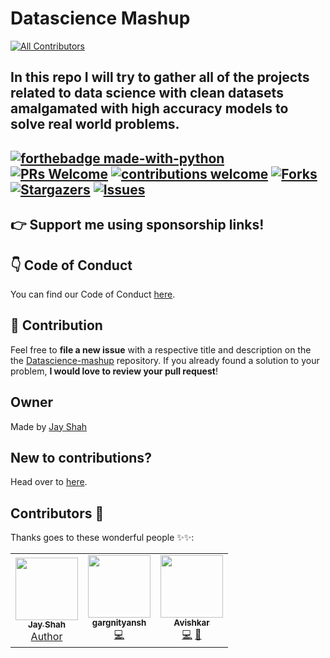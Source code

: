 # Datascience Mashup
<!-- ALL-CONTRIBUTORS-BADGE:START - Do not remove or modify this section -->
[![All Contributors](https://img.shields.io/badge/all_contributors-3-orange.svg?style=flat-square)](#contributors-)
<!-- ALL-CONTRIBUTORS-BADGE:END -->
In this repo I will try to gather all of the projects related to data science with clean datasets amalgamated with high accuracy models to solve real world problems.
---
[![forthebadge made-with-python](http://ForTheBadge.com/images/badges/made-with-python.svg)](https://www.python.org/)      
[![PRs Welcome](https://img.shields.io/badge/PRs-welcome-brightgreen.svg?style=flat-square)](http://makeapullrequest.com)
[![contributions welcome](https://img.shields.io/badge/contributions-welcome-brightgreen.svg?style=flat)](https://github.com/Jayshah6699/datascience-mashup/issues)
[![Forks](https://img.shields.io/github/forks/Jayshah6699/datascience-mashup.svg?logo=github)](https://github.com/Jayshah6699/datascience-mashup/network/members)
[![Stargazers](https://img.shields.io/github/stars/Jayshah6699/datascience-mashup.svg?logo=github)](https://github.com/Jayshah6699/datascience-mashup/stargazers)
[![Issues](https://img.shields.io/github/issues/Jayshah6699/datascience-mashup.svg?logo=github)](https://github.com/Jayshah6699/datascience-mashup/issues)
---
## :point_right: Support me using sponsorship links!

## :point_down: Code of Conduct

You can find our Code of Conduct [here](/CODE_OF_CONDUCT.md).
## :handshake: Contribution
Feel free to **file a new issue** with a respective title and description on the the [Datascience-mashup](https://github.com/Jayshah6699/datascience-mashup/issues) repository. If you already found a solution to your problem, **I would love to review your pull request**! 

## Owner
Made by [Jay Shah](https://github.com/Jayshah6633)

## New to contributions?

Head over to [here](/CONTRIBUTING.md).

## Contributors 🌟

Thanks goes to these wonderful people ✨✨:
<table>
  <tr>
    <td align="center"><a href="https://github.com/Jayshah6699"><img src="https://avatars3.githubusercontent.com/u/38597612?s=400&u=0a883d1ac262bad1659e56791d4ea3901566e6d2&v=4" width="100px;" alt=""/><br /><sub><b>Jay Shah</b></sub></a><br /><a href="https://github.com/Jayshah6699/datascience-mashup/commits?author=Jayshah6699" title="Author">Author</a></td>
    <td align="center"><a href="https://github.com/gargnityansh"><img src="https://avatars3.githubusercontent.com/u/45964420?v=4?s=100" width="100px;" alt=""/><br /><sub><b>gargnityansh</b></sub></a><br /><a href="https://github.com/Jayshah6699/datascience-mashup/commits?author=gargnityansh" title="Code">💻</a></td>
    <td align="center"><a href="https://github.com/avishkar2001"><img src="https://avatars3.githubusercontent.com/u/60147538?v=4?s=100" width="100px;" alt=""/><br /><sub><b>Avishkar</b></sub></a><br /><a href="https://github.com/Jayshah6699/datascience-mashup/commits?author=avishkar2001" title="Code">💻</a> <a href="https://github.com/Jayshah6699/datascience-mashup/commits?author=avishkar2001" title="Documentation">📖</a></td>
  </tr>
</table>
